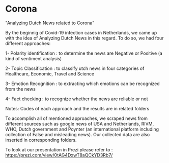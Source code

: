 # Corona
"Analyzing Dutch News related to Corona"

By the beginnig of Covid-19 infection cases in Netherlands, we came up with the idea of Analyzing Dutch News in this regard.
To do so, we had four different approaches:

1- Polarity identification : to determine the news are Negative or Positive (a kind of sentiment analysis)

2- Topic Classification : to classify utch news in four categories of Healthcare, Economic, Travel and Science

3- Emotion Recognition : to extracting which emotions can be recognized from the news

4- Fact checking : to recognize whether the news are reliable or not


Notes: Codes of each approach and the results are in related folders

To accomplish all of mentioned approaches, we scraped news from different sources such as google news of USA and Netherlands, 
RIVM, WHO, Dutch government and Poynter (an international platform including collection of False and misleading news).
Our collected data are also inserted in corresponding folders.

To look at our presentation in Prezi please refer to : https://prezi.com/view/0tAG4DxwT8aQCkYD3Rb7/
